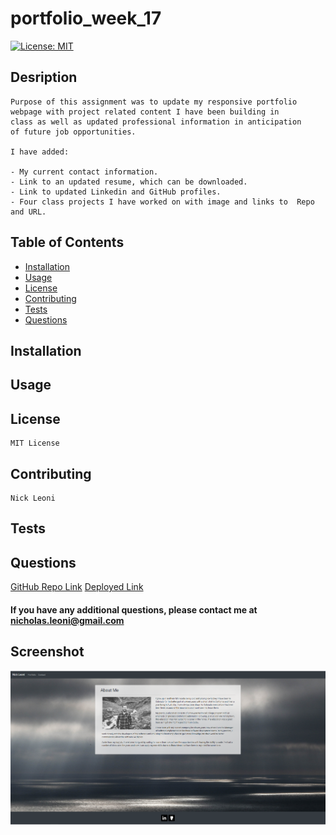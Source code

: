 # portfolio_week_17
[![License: MIT](https://img.shields.io/badge/License-MIT-yellow.svg)](https://opensource.org/licenses/MIT)
## Desription
    
    Purpose of this assignment was to update my responsive portfolio 
    webpage with project related content I have been building in 
    class as well as updated professional information in anticipation 
    of future job opportunities.

    I have added:

    - My current contact information.
    - Link to an updated resume, which can be downloaded.
    - Link to updated Linkedin and GitHub profiles.
    - Four class projects I have worked on with image and links to  Repo and URL.

## Table of Contents
 - [Installation](#installation)
 - [Usage](#usage)
 - [License](#license)
 - [Contributing](#contributing)
 - [Tests](#tests)
 - [Questions](#questions)

## Installation

## Usage
    
## License
    MIT License
## Contributing
    Nick Leoni
## Tests
    
## Questions
[GitHub Repo Link](https://github.com/njleoni/portfolio_8_weeks/)
[Deployed Link](https://njleoni.github.io/portfolio_week_17/)

#### If you have any additional questions, please contact me at nicholas.leoni@gmail.com

## Screenshot
![Screenshot](/assets/img/portfolioUpdate.PNG)

